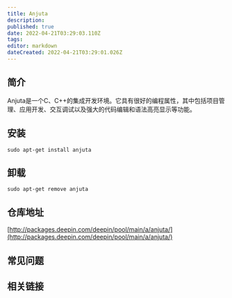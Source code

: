 ```yaml
---
title: Anjuta
description: 
published: true
date: 2022-04-21T03:29:03.110Z
tags: 
editor: markdown
dateCreated: 2022-04-21T03:29:01.026Z
---
```


## 简介

Anjuta是一个C、C++的集成开发环境。它具有很好的编程属性，其中包括项目管理、应用开发、交互调试以及强大的代码编辑和语法高亮显示等功能。

## 安装

`sudo apt-get install anjuta`

## 卸载

`sudo apt-get remove anjuta`

## 仓库地址

[http://packages.deepin.com/deepin/pool/main/a/anjuta/](http://packages.deepin.com/deepin/pool/main/a/anjuta/)


## 常见问题


## 相关链接